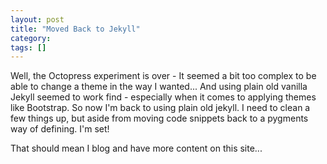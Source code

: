 ```yaml
---
layout: post
title: "Moved Back to Jekyll"
category:
tags: []
---
```


Well, the Octopress experiment is over - It seemed a bit too complex to be able to change a theme in the way I wanted... And using plain old vanilla Jekyll seemed to work find - especially when it comes to applying themes like Bootstrap.  So now I'm back to using plain old jekyll.  I need to clean a few things up, but aside from moving code snippets back to a pygments way of defining. I'm set!

That should mean I blog and have more content on this site...

